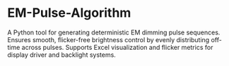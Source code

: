 # EM-Pulse-Algorithm
A Python tool for generating deterministic EM dimming pulse sequences. Ensures smooth, flicker-free brightness control by evenly distributing off-time across pulses. Supports Excel visualization and flicker metrics for display driver and backlight systems.
